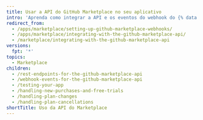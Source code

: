 ```yaml
---
title: Usar a API do GitHub Marketplace no seu aplicativo
intro: 'Aprenda como integrar a API e os eventos do webhook do {% data variables.product.prodname_marketplace %} ao seu aplicativo para o {% data variables.product.prodname_marketplace %}.'
redirect_from:
  - /apps/marketplace/setting-up-github-marketplace-webhooks/
  - /apps/marketplace/integrating-with-the-github-marketplace-api/
  - /marketplace/integrating-with-the-github-marketplace-api
versions:
  fpt: '*'
topics:
  - Marketplace
children:
  - /rest-endpoints-for-the-github-marketplace-api
  - /webhook-events-for-the-github-marketplace-api
  - /testing-your-app
  - /handling-new-purchases-and-free-trials
  - /handling-plan-changes
  - /handling-plan-cancellations
shortTitle: Uso da API do Marketplace
---
```


